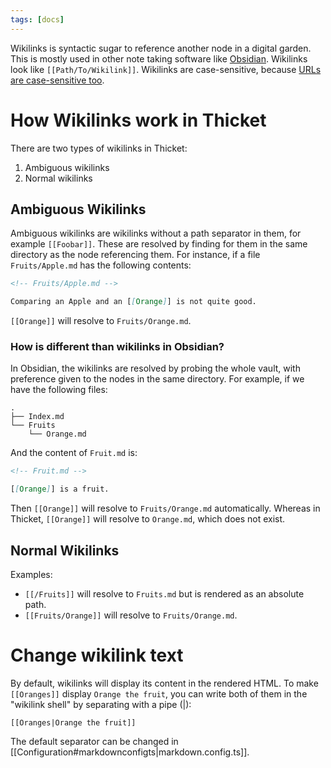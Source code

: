 ```yaml
---
tags: [docs]
---
```


Wikilinks is syntactic sugar to reference another node in a digital garden.
This is mostly used in other note taking software like
[Obsidian](https://obsidian.md). Wikilinks look like `[[Path/To/Wikilink]]`.
Wikilinks are case-sensitive, because
[URLs are case-sensitive too](https://webmasters.stackexchange.com/q/90339).

# How Wikilinks work in Thicket

There are two types of wikilinks in Thicket:

1. Ambiguous wikilinks
2. Normal wikilinks

## Ambiguous Wikilinks

Ambiguous wikilinks are wikilinks without a path separator in them, for example
`[[Foobar]]`. These are resolved by finding for them in the same directory as
the node referencing them. For instance, if a file `Fruits/Apple.md` has the
following contents:

```md
<!-- Fruits/Apple.md -->

Comparing an Apple and an [[Orange]] is not quite good.
```

`[[Orange]]` will resolve to `Fruits/Orange.md`.

### How is different than wikilinks in Obsidian?

In Obsidian, the wikilinks are resolved by probing the whole vault, with
preference given to the nodes in the same directory. For example, if we have
the following files:

```
.
├── Index.md
└── Fruits
    └── Orange.md
```

And the content of `Fruit.md` is:

```md
<!-- Fruit.md -->

[[Orange]] is a fruit.
```

Then `[[Orange]]` will resolve to `Fruits/Orange.md` automatically. Whereas in
Thicket, `[[Orange]]` will resolve to `Orange.md`, which does not exist.

## Normal Wikilinks

Examples:

- `[[/Fruits]]` will resolve to `Fruits.md` but is rendered as an
  absolute path.
- `[[Fruits/Orange]]` will resolve to `Fruits/Orange.md`.

# Change wikilink text

By default, wikilinks will display its content in the rendered HTML.
To make `[[Oranges]]` display `Orange the fruit`, you can write both of them
in the "wikilink shell" by separating with a pipe (|):

`[[Oranges|Orange the fruit]]`

The default separator can be changed in [[Configuration#markdownconfigts|markdown.config.ts]].
